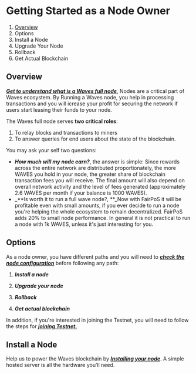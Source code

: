 # Getting Started as a Node Owner

1. [Overview](#overview)
2. Options
3. Install a Node
4. Upgrade Your Node
5. Rollback
6. Get Actual Blockchain

## Overview

[_**Get to understand what is a Waves full node**_](/README.md), Nodes are a critical part of Waves ecosystem. By Running a Waves node, you help in processing transactions and you will icrease your profit for securing the network if users start leasing their funds to your node.

The Waves full node serves **two critical roles**:

1. To relay blocks and transactions to miners
2. To answer queries for end users about the state of the blockchain.

You may ask your self two questions:

* _**How much will my node earn?**_, the answer is simple: Since rewards across the entire network are distributed proportionately, the more WAVES you hold in your node, the greater share of blockchain transaction fees you will receive. The final amount will also depend on overall network activity and the level of fees generated \(approximately 2.6 WAVES per month if your balance is 1000 WAVES\).
* _**Is worth it to run a full wave node?, **_Now with FairPoS it will be profitable even with small amounts, if you ever decide to run a node you're helping the whole ecosystem to remain decentralized. FairPoS adds 20% to small node performance. In general it is not practical to run a node with 1k WAVES, unless it's just interesting for you.

## Options

As a node owner, you have different paths and you will need to [_**check the node configuration**_](/waves-full-node/configuration-parameters.md) before following any path:

1. _**Install a node**_

2. _**Upgrade your node**_

3. _**Rollback**_

4. _**Get actual blockchain**_

In addition, if you're interested in joining the Testnet, you will need to follow the steps for [_**joining Testnet.**_](/waves-full-node/joining-testnet.md)

## Install a Node

Help us to power the Waves blockchain by [_**Installing your node**_](/waves-full-node/how-to-install-a-node/how-to-install-a-node.md). A simple hosted server is all the hardware you’ll need.



